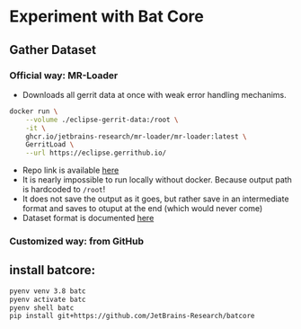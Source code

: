 # Experiment with Bat Core

## Gather Dataset

### Official way: MR-Loader
+ Downloads all gerrit data at once with weak error handling mechanims.

```bash
docker run \
    --volume ./eclipse-gerrit-data:/root \
    -it \
    ghcr.io/jetbrains-research/mr-loader/mr-loader:latest \
    GerritLoad \
    --url https://eclipse.gerrithub.io/
```
+ Repo link is available [here](https://github.com/JetBrains-Research/MR-loader)
+ It is nearly impossible to run locally without docker. Because output path is hardcoded to `/root`!
+ It does not save the output as it goes, but rather save in an intermediate format and saves to otuput at the end (which would never come)
+ Dataset format is documented [here](https://github.com/JetBrains-Research/MR-loader?tab=readme-ov-file#dataset-format)

### Customized way: from GitHub



## install batcore:

```bash
pyenv venv 3.8 batc
pyenv activate batc
pyenv shell batc
pip install git+https://github.com/JetBrains-Research/batcore
```
